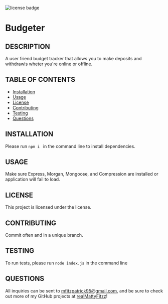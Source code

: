 ![license badge](https://img.shields.io/badge/license--blue)
  # Budgeter
  ## DESCRIPTION
  A user friend budget tracker that allows you to make deposits and withdrawls wheter you're online or offline. 
  ## TABLE OF CONTENTS
  * [Installation](#installation)
  * [Usage](#usage)
  * [License](#license)
  * [Contributing](#contributing)
  * [Testing](#testing)
  * [Questions](#questions)
  ## INSTALLATION
  Please run `npm i ` in the command line to install dependencies.
  ## USAGE
  Make sure Express, Morgan, Mongoose, and Compression are installed or application will fail to load.
  ## LICENSE
  This project is licensed under the  license.
  ## CONTRIBUTING
  Commit often and in a unique  branch. 
  ## TESTING
  To run tests, please run `node index.js` in the command line
  ## QUESTIONS
  All inquiries can be sent to mfitzpatrick95@gmail.com, and be sure to check out more of my GitHub projects at [realMattyFitzz](https://www.github.com/realMattyFitzz)!